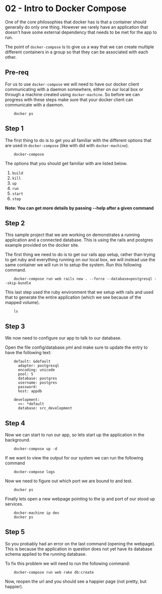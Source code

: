 02 - Intro to Docker Compose
===============================================

One of the core philosophies that docker has is that a container should generally do 
only one thing.  However we rarely have an application that doesn't have some 
external dependency that needs to be met for the app to run.   

The point of `docker-compose` is to give us a way that we can create multiple different
containers in a group so that they can be associated with each other.   

## Pre-req

For us to use `docker-compose` we will need to have our docker client communicating with a
daemon somewhere, either on our local box or through a machine created using `docker-machine`. 
So before we can progress with these steps make sure that your docker client can communicate
with a daemon.  

        docker ps

## Step 1

The first thing to do is to get you all familiar with the different options that are used 
in `docker-compose` (like with did with `docker-machine`).  

        docker-compose

The options that you should get familiar with are listed below.   

1. `build`
2. `kill`
3. `up`
4. `run`
5. `start`
6. `stop`

**Note: You can get more details by passing --help after a given command**

## Step 2

This sample project that we are working on demonstrates a running application and a connected
database.  This is using the rails and postgres example provided on the docker site.    

The first thing we need to do is to get our rails app setup, rather than trying to get ruby
and everything running on our local box, we will instead use the same container we will run
in to setup the system.  Run this following command.  

        docker-compose run web rails new . --force --database=postgresql --skip-bundle

This last step used the ruby environment that we setup with rails and used that to generate
the entire application (which we see because of the mapped volume).   

        ls

## Step 3

We now need to configure our app to talk to our database.   

Open the file config/database.yml and make sure to update the entry to have the following
text:     

        default: &default
          adapter: postgresql
          encoding: unicode
          pool: 5
          database: postgres
          username: postgres
          password:
          host: appdb

        development:
          <<: *default
          database: src_development

## Step 4

Now we can start to run our app, so lets start up the application in the background.   

        docker-compose up -d 

If we want to view the output for our system we can run the following command

        docker-compose logs

Now we need to figure out which port we are bound to and test. 

        docker ps

Finally lets open a new webpage pointing to the ip and port of our stood up services.  

        docker-machine ip dev
        docker ps

## Step 5

So you probably had an error on the last command (opening the webpage).  This is because the 
application in question does not yet have its database schema applied to the running database.   

To fix this problem we will need to run the following command:  

        docker-compose run web rake db:create

Now, reopen the url and you should see a happier page (not pretty, but happier).   


